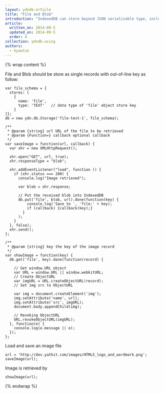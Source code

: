 ```yaml
---
layout: ydndb-article
title: "File and Blob"
introduction: "IndexedDB can store beyond JSON serializable type, including File and Blob. In fact, File storage is so successful that W3C is even considering to use IndexedDB API over FileSystem API. "
article:
  written_on: 2014-09-5
  updated_on: 2014-09-5
  order: 4
collection: ydndb-using
authors:
  - kyawtun
---
```


{% wrap content %}

File and Blob should be store as single records with out-of-line key as follow:

    var file_schema = {
      stores: [
        {
          name: 'file',
          type: 'TEXT'   // data type of 'file' object store key
        }
    ]};
    db = new ydn.db.Storage('file-test-1', file_schema);
    
    /**
     * @param {string} url URL of the file to be retrieved 
     * @param {Function=} callback optional callback
     */
    var saveImage = function(url, callback) {
      var xhr = new XMLHttpRequest();
      
      xhr.open("GET", url, true);
      xhr.responseType = "blob";
       
      xhr.addEventListener("load", function () {
        if (xhr.status === 200) {
          console.log("Image retrieved");
            
          var blob = xhr.response;
     
          // Put the received blob into IndexedDB
          db.put('file', blob, url).done(function(key) {
              console.log('Save to ', 'file:' + key);
              if (callback) {callback(key);}
            }
          );
        }
      }, false);
      xhr.send();
    };
    
    /**
     * @param {string} key the key of the image record
     */
    var showImage = function(key) {
      db.get('file', key).done(function(record) {
    
        // Get window.URL object
        var URL = window.URL || window.webkitURL; 
        // Create ObjectURL
        var imgURL = URL.createObjectURL(record); 
        // Set img src to ObjectURL
        
        var img = document.createElement('img');
        img.setAttribute('name', url);
        img.setAttribute('src', imgURL);
        document.body.appendChild(img);
     
        // Revoking ObjectURL
        URL.revokeObjectURL(imgURL);
      }, function(e) {
        console.log(e.message || e);
      });
    };
    
Load and save an image file   
 
    url = 'http://dev.yathit.com/images/HTML5_logo_and_wordmark.png';
    saveImage(url); 
    
Image is retrieved by
    
    showImage(url);
        
       

{% endwrap %}        